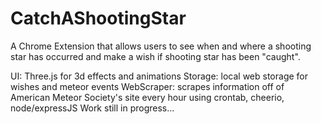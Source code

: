 # CatchAShootingStar

A Chrome Extension that allows users to see when and where a shooting star has occurred and make a wish if shooting star has been "caught".

UI: Three.js for 3d effects and animations
Storage: local web storage for wishes and meteor events
WebScraper: scrapes information off of American Meteor Society's site every hour using crontab, cheerio, node/expressJS
Work still in progress...
